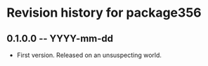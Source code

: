 # Revision history for package356

## 0.1.0.0 -- YYYY-mm-dd

* First version. Released on an unsuspecting world.
